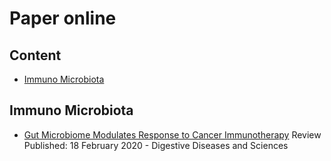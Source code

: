 # Paper online

## Content
- [Immuno Microbiota](#immuno-microbiota)

## Immuno Microbiota
- [Gut Microbiome Modulates Response to Cancer Immunotherapy](https://link.springer.com/article/10.1007/s10620-020-06111-x) Review
Published: 18 February 2020 - Digestive Diseases and Sciences
